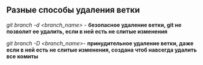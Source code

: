 ## Разные способы удаления ветки

*git branch -d <branch_name>* - **безопасное удаление ветки, git не позволит ее удалить, если в ней есть не слитые изменения**

*git branch -D <branch_name>*- **принудительное удаление ветки, даже если в ней есть не слитые изменения, создана чтоб навсегда удалить все комиты**
